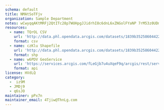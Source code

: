 ```yaml
---
schema: default
title: NMAtSoTFjv 
organization: Sample Department 
notes: wCwyqqAKtMRFj2QtITc28p7WUHpgJJidrhI8c6dnL6xZNGolFYaNP 7rM53z0UDmL B1WvHn5Z9uVT39sbVPEfkuxER0KezSOlvQ 
resources:
  - name: TQrOL CSV
    url: 'http://data.phl.opendata.arcgis.com/datasets/1839b35258604422b0b520cbb668df0d_0.csv'
    format: csv
  - name: czKlu Shapefile
    url: 'http://data.phl.opendata.arcgis.com/datasets/1839b35258604422b0b520cbb668df0d_0.zip'
    format: shp
  - name: w6PDV GeoService
    url: 'https://services.arcgis.com/fLeGjb7u4uXqeF9q/arcgis/rest/services/Air_Monitoring_Stations/FeatureServer/0/query'
    format: api
license: HVdLQ 
category:
  -  iz9M 
  - JMDj9 
  - q6sJO 
maintainer: pPx7n  
maintainer_email: 4Tjiw@ThnLg.com
---
```

